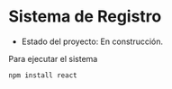 <h1>Sistema de Registro </h1>

- Estado del proyecto: En construcción.

Para ejecutar el sistema 

```npm install react```
